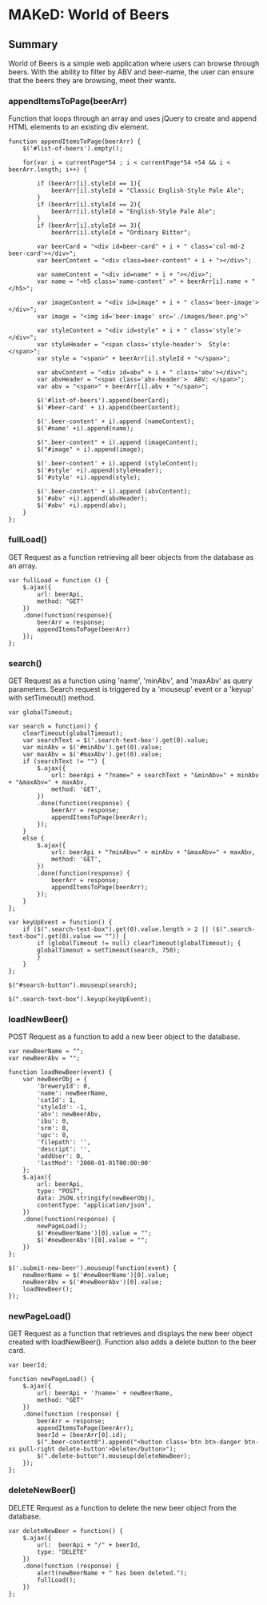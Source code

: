 # MAKeD: World of Beers

## Summary
World of Beers is a simple web application where users can browse through beers. With the ability to filter by ABV and beer-name, the user can ensure that the beers they are browsing, meet their wants.

### appendItemsToPage(beerArr)
Function that loops through an array and uses jQuery to create and append HTML elements to an existing div element.
```
function appendItemsToPage(beerArr) {
    $('#list-of-beers').empty();

    for(var i = currentPage*54 ; i < currentPage*54 +54 && i < beerArr.length; i++) {

        if (beerArr[i].styleId == 1){
            beerArr[i].styleId = "Classic English-Style Pale Ale";
        }
        if (beerArr[i].styleId == 2){
            beerArr[i].styleId = "English-Style Pale Ale";
        }
        if (beerArr[i].styleId == 3){
            beerArr[i].styleId = "Ordinary Bitter";

        var beerCard = "<div id=beer-card" + i + " class='col-md-2 beer-card'></div>";
        var beerContent = "<div class=beer-content" + i + "></div>";

        var nameContent = "<div id=name" + i + "></div>";
        var name = "<h5 class='name-content' >" + beerArr[i].name + "</h5>";

        var imageContent = "<div id=image" + i + " class='beer-image'></div>";
        var image = "<img id='beer-image' src='./images/beer.png'>"

        var styleContent = "<div id=style" + i + " class='style'></div>";
        var styleHeader = "<span class='style-header'>  Style: </span>";
        var style = "<span>" + beerArr[i].styleId + "</span>";

        var abvContent = "<div id=abv" + i + " class='abv'></div>";
        var abvHeader = "<span class='abv-header'>  ABV: </span>";
        var abv = "<span>" + beerArr[i].abv + "</span>";

        $('#list-of-beers').append(beerCard);
        $('#beer-card' + i).append(beerContent);        

        $('.beer-content' + i).append (nameContent);
        $('#name' +i).append(name);

        $(".beer-content" + i).append (imageContent);
        $("#image" + i).append(image);

        $('.beer-content' + i).append (styleContent);
        $('#style' +i).append(styleHeader);
        $('#style' +i).append(style);
       
        $('.beer-content' + i).append (abvContent);
        $('#abv' +i).append(abvHeader);
        $('#abv' +i).append(abv);
    }        
};
```

### fullLoad()
GET Request as a function retrieving all beer objects from the database as an array.
```
var fullLoad = function () {
    $.ajax({
        url: beerApi,
        method: "GET"
    })
    .done(function(response){
        beerArr = response;
        appendItemsToPage(beerArr)
    });
};
```

### search()
GET Request as a function using 'name', 'minAbv', and 'maxAbv' as query parameters. Search request is triggered by a 'mouseup' event or a 'keyup' with setTimeout() method.
```
var globalTimeout;

var search = function() {
    clearTimeout(globalTimeout);
    var searchText = $('.search-text-box').get(0).value;
    var minAbv = $('#minAbv').get(0).value;
    var maxAbv = $('#maxAbv').get(0).value;
    if (searchText != "") {
        $.ajax({
            url: beerApi + "?name=" + searchText + "&minAbv=" + minAbv + "&maxAbv=" + maxAbv,
            method: 'GET',
        })
        .done(function(response) {
            beerArr = response;
            appendItemsToPage(beerArr);
        });
    } 
    else {
        $.ajax({
            url: beerApi + "?minAbv=" + minAbv + "&maxAbv=" + maxAbv,
            method: 'GET',
        })
        .done(function(response) {
            beerArr = response;
            appendItemsToPage(beerArr);
        });
    }    
};

var keyUpEvent = function() {
    if ($(".search-text-box").get(0).value.length > 2 || ($(".search-text-box").get(0).value == "")) {
        if (globalTimeout != null) clearTimeout(globalTimeout); {
        globalTimeout = setTimeout(search, 750);
        }
    } 
};

$("#search-button").mouseup(search);

$(".search-text-box").keyup(keyUpEvent);
```

### loadNewBeer()
POST Request as a function to add a new beer object to the database.
```
var newBeerName = "";
var newBeerAbv = "";

function loadNewBeer(event) {
    var newBeerObj = {
        'breweryId': 0,
        'name': newBeerName,
        'catId': 1,
        'styleId': -1,
        'abv': newBeerAbv,
        'ibu': 0,
        'srm': 0,
        'upc': 0,
        'filepath': '',
        'descript': '',
        'addUser': 0,
        'lastMod': '2000-01-01T00:00:00'  
    };
    $.ajax({
        url: beerApi,
        type: "POST",
        data: JSON.stringify(newBeerObj),
        contentType: "application/json",
    })
    .done(function(response) {
        newPageLoad();
        $('#newBeerName')[0].value = "";
        $('#newBeerAbv')[0].value = "";
    })
};

$('.submit-new-beer').mouseup(function(event) {
    newBeerName = $('#newBeerName')[0].value;
    newBeerAbv = $('#newBeerAbv')[0].value;    
    loadNewBeer();   
});
```

### newPageLoad()
GET Request as a function that retrieves and displays the new beer object created with loadNewBeer(). Function also adds a delete button to the beer card.
```
var beerId;

function newPageLoad() {
    $.ajax({
        url: beerApi + '?name=' + newBeerName,
        method: "GET"
    })
    .done(function (response) {
        beerArr = response;
        appendItemsToPage(beerArr);
        beerId = (beerArr[0].id);
        $(".beer-content0").append("<button class='btn btn-danger btn-xs pull-right delete-button'>Delete</button>");
        $(".delete-button").mouseup(deleteNewBeer);
    });
};
```

### deleteNewBeer()
DELETE Request as a function to delete the new beer object from the database.
```
var deleteNewBeer = function() {
    $.ajax({
        url:  beerApi + "/" + beerId,
        type: "DELETE"
    })
    .done(function (response) {
        alert(newBeerName + " has been deleted.");
        fullLoad();
    })
};
```
